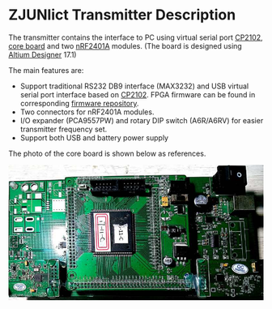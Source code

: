 # ZJUNlict Transmitter Description

The transmitter contains the interface to PC using virtual serial port [CP2102](https://www.silabs.com/documents/public/data-sheets/CP2102-9.pdf), [core board](https://github.com/ZJUNlict/Core_Board) and two [nRF2401A](https://www.nordicsemi.com/eng/Products/2.4GHz-RF/nRF2401A) modules. (The board is designed using [Altium Designer](https://www.altium.com/altium-designer/) 17.1)

The main features are:

* Support traditional RS232 DB9 interface (MAX3232) and USB virtual serial port interface based on [CP2102](https://www.silabs.com/documents/public/data-sheets/CP2102-9.pdf). FPGA firmware can be found in corresponding [firmware repository](https://github.com/ZJUNlict/Firmware_for_Transmitter).
* Two connectors for nRF2401A modules.
* I/O expander (PCA9557PW) and rotary DIP switch (A6R/A6RV) for easier transmitter frequency set.
* Support both USB and battery power supply

The photo of the core board is shown below as references. 

![](./Images/Transmitter_Front_Shrinked.jpg)

